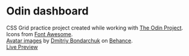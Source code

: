 # Odin dashboard
CSS Grid practice project created while working with [The Odin Project](https://www.theodinproject.com/).  
Icons from [Font Awesome](https://fontawesome.com/).  
[Avatar images](https://www.behance.net/gallery/47035405/Free-avatars-flat-icons) by [Dmitriy Bondarchuk](https://www.behance.net/indie4art) on [Behance](https://www.behance.net/).  
[Live Preview](https://rafallyczek.github.io/odin-dashboard/)

